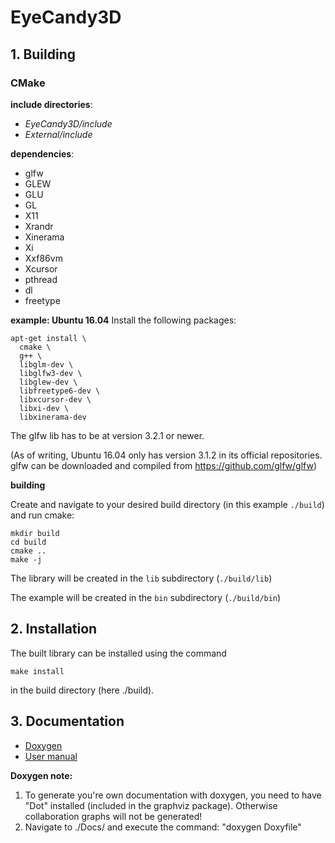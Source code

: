 # EyeCandy3D
## 1. Building

### CMake ###

**include directories**:
* *EyeCandy3D/include*
* *External/include*

**dependencies**:
* glfw
* GLEW
* GLU
* GL
* X11
* Xrandr
* Xinerama
* Xi
* Xxf86vm
* Xcursor
* pthread
* dl
* freetype

**example: Ubuntu 16.04**
Install the following packages:
```
apt-get install \
  cmake \
  g++ \
  libglm-dev \
  libglfw3-dev \
  libglew-dev \
  libfreetype6-dev \
  libxcursor-dev \
  libxi-dev \
  libxinerama-dev
```
The glfw lib has to be at version 3.2.1 or newer.

(As of writing, Ubuntu 16.04 only has version 3.1.2 in its official repositories. glfw can be downloaded and compiled from https://github.com/glfw/glfw)

**building**

Create and navigate to your desired build directory (in this example `./build`) and run cmake:
```
mkdir build
cd build
cmake ..
make -j
```

The library will be created in the `lib` subdirectory (`./build/lib`)

The example will be created in the `bin` subdirectory (`./build/bin`)


## 2. Installation
The built library can be installed using the command
```
make install
```
in the build directory (here ./build).

## 3. Documentation
* [Doxygen](https://nelaty.github.io/EyeCandy3D/DoxygenDoc/html/index.html)
* [User manual](https://nelaty.github.io/EyeCandy3D/UserManual/EyeCandy3D_UserManual.pdf)


**Doxygen note:**

1. To generate you're own documentation with doxygen, you need to have "Dot" installed (included in the graphviz package). Otherwise collaboration graphs will not be generated!
2. Navigate to ./Docs/ and execute the command: "doxygen Doxyfile"
